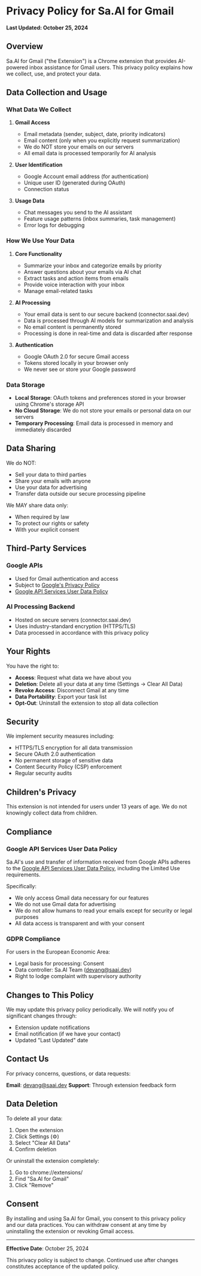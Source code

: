 # Privacy Policy for Sa.AI for Gmail

**Last Updated: October 25, 2024**

## Overview

Sa.AI for Gmail ("the Extension") is a Chrome extension that provides AI-powered inbox assistance for Gmail users. This privacy policy explains how we collect, use, and protect your data.

## Data Collection and Usage

### What Data We Collect

1. **Gmail Access**
   - Email metadata (sender, subject, date, priority indicators)
   - Email content (only when you explicitly request summarization)
   - We do NOT store your emails on our servers
   - All email data is processed temporarily for AI analysis

2. **User Identification**
   - Google Account email address (for authentication)
   - Unique user ID (generated during OAuth)
   - Connection status

3. **Usage Data**
   - Chat messages you send to the AI assistant
   - Feature usage patterns (inbox summaries, task management)
   - Error logs for debugging

### How We Use Your Data

1. **Core Functionality**
   - Summarize your inbox and categorize emails by priority
   - Answer questions about your emails via AI chat
   - Extract tasks and action items from emails
   - Provide voice interaction with your inbox
   - Manage email-related tasks

2. **AI Processing**
   - Your email data is sent to our secure backend (connector.saai.dev)
   - Data is processed through AI models for summarization and analysis
   - No email content is permanently stored
   - Processing is done in real-time and data is discarded after response

3. **Authentication**
   - Google OAuth 2.0 for secure Gmail access
   - Tokens stored locally in your browser only
   - We never see or store your Google password

### Data Storage

- **Local Storage**: OAuth tokens and preferences stored in your browser using Chrome's storage API
- **No Cloud Storage**: We do not store your emails or personal data on our servers
- **Temporary Processing**: Email data is processed in memory and immediately discarded

## Data Sharing

We do NOT:
- Sell your data to third parties
- Share your emails with anyone
- Use your data for advertising
- Transfer data outside our secure processing pipeline

We MAY share data only:
- When required by law
- To protect our rights or safety
- With your explicit consent

## Third-Party Services

### Google APIs
- Used for Gmail authentication and access
- Subject to [Google's Privacy Policy](https://policies.google.com/privacy)
- [Google API Services User Data Policy](https://developers.google.com/terms/api-services-user-data-policy)

### AI Processing Backend
- Hosted on secure servers (connector.saai.dev)
- Uses industry-standard encryption (HTTPS/TLS)
- Data processed in accordance with this privacy policy

## Your Rights

You have the right to:
- **Access**: Request what data we have about you
- **Deletion**: Delete all your data at any time (Settings → Clear All Data)
- **Revoke Access**: Disconnect Gmail at any time
- **Data Portability**: Export your task list
- **Opt-Out**: Uninstall the extension to stop all data collection

## Security

We implement security measures including:
- HTTPS/TLS encryption for all data transmission
- Secure OAuth 2.0 authentication
- No permanent storage of sensitive data
- Content Security Policy (CSP) enforcement
- Regular security audits

## Children's Privacy

This extension is not intended for users under 13 years of age. We do not knowingly collect data from children.

## Compliance

### Google API Services User Data Policy

Sa.AI's use and transfer of information received from Google APIs adheres to the [Google API Services User Data Policy](https://developers.google.com/terms/api-services-user-data-policy), including the Limited Use requirements.

Specifically:
- We only access Gmail data necessary for our features
- We do not use Gmail data for advertising
- We do not allow humans to read your emails except for security or legal purposes
- All data access is transparent and with your consent

### GDPR Compliance

For users in the European Economic Area:
- Legal basis for processing: Consent
- Data controller: Sa.AI Team (devang@saai.dev)
- Right to lodge complaint with supervisory authority

## Changes to This Policy

We may update this privacy policy periodically. We will notify you of significant changes through:
- Extension update notifications
- Email notification (if we have your contact)
- Updated "Last Updated" date

## Contact Us

For privacy concerns, questions, or data requests:

**Email**: devang@saai.dev
**Support**: Through extension feedback form

## Data Deletion

To delete all your data:
1. Open the extension
2. Click Settings (⚙️)
3. Select "Clear All Data"
4. Confirm deletion

Or uninstall the extension completely:
1. Go to chrome://extensions/
2. Find "Sa.AI for Gmail"
3. Click "Remove"

## Consent

By installing and using Sa.AI for Gmail, you consent to this privacy policy and our data practices. You can withdraw consent at any time by uninstalling the extension or revoking Gmail access.

---

**Effective Date**: October 25, 2024

This privacy policy is subject to change. Continued use after changes constitutes acceptance of the updated policy.

